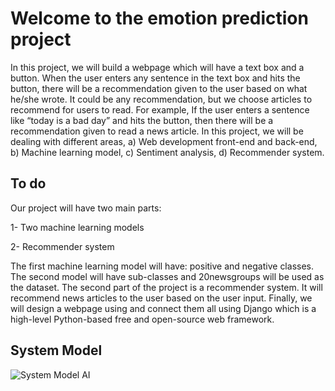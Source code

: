 # Welcome to the emotion prediction project

In this project, we will build a webpage which will have a text box and a button. When the user enters any sentence in the text box and hits the button, there will be a recommendation given to the user based on what he/she wrote. It could be any recommendation, but we choose articles to recommend for users to read. For example, If the user enters a sentence like “today is a bad day” and hits the button, then there will be a recommendation given to read a news article. 
In this project, we will be dealing with different areas, a) Web development front-end and back-end, b) Machine learning model, c) Sentiment analysis, d) Recommender system. 

## To do

Our project will have two main parts: 

1-	Two machine learning models

2-	Recommender system

The first machine learning model will have: positive and negative classes. The second model will have sub-classes and 20newsgroups will be used as the dataset. The second part of the project is a recommender system. It will recommend news articles to the user based on the user input. Finally, we will design a webpage using and connect them all using Django which is a high-level Python-based free and open-source web framework.

## System Model

![System Model AI](https://user-images.githubusercontent.com/56243454/81346353-7b6ba800-90fd-11ea-8837-ac5c16d8c058.png)


